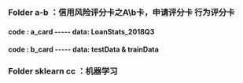### Folder a-b ：信用风险评分卡之A\b卡，申请评分卡 行为评分卡
#### code : a_card    -----      data: LoanStats_2018Q3
####    code : b_card  -----      data: testData & trainData

### Folder sklearn cc ：机器学习
